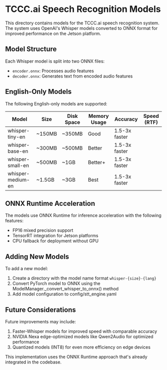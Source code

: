 # TCCC.ai Speech Recognition Models

This directory contains models for the TCCC.ai speech recognition system. The system uses OpenAI's Whisper models
converted to ONNX format for improved performance on the Jetson platform.

## Model Structure

Each Whisper model is split into two ONNX files:
- `encoder.onnx`: Processes audio features
- `decoder.onnx`: Generates text from encoded audio features 

## English-Only Models

The following English-only models are supported:

| Model | Size | Disk Space | Memory Usage | Accuracy | Speed (RTF) |
|-------|------|------------|--------------|----------|-------------|
| whisper-tiny-en | ~150MB | ~350MB | Good | 1.5-3x faster |
| whisper-base-en | ~300MB | ~500MB | Better | 1.5-3x faster |
| whisper-small-en | ~500MB | ~1GB | Better+ | 1.5-3x faster |
| whisper-medium-en | ~1.5GB | ~3GB | Best | 1.5-3x faster |

## ONNX Runtime Acceleration

The models use ONNX Runtime for inference acceleration with the following features:
- FP16 mixed precision support
- TensorRT integration for Jetson platforms
- CPU fallback for deployment without GPU

## Adding New Models

To add a new model:
1. Create a directory with the model name format `whisper-{size}-{lang}`
2. Convert PyTorch model to ONNX using the ModelManager._convert_whisper_to_onnx() method
3. Add model configuration to config/stt_engine.yaml

## Future Considerations

Future improvements may include:
1. Faster-Whisper models for improved speed with comparable accuracy
2. NVIDIA Nexa edge-optimized models like Qwen2Audio for optimized performance
3. Quantized models (INT8) for even more efficiency on edge devices

This implementation uses the ONNX Runtime approach that's already integrated in the codebase.